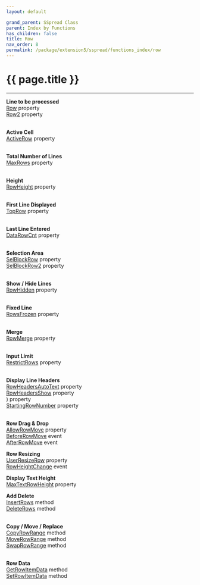 ```yaml
---
layout: default

grand_parent: SSpread Class
parent: Index by Functions
has_children: false
title: Row
nav_order: 8
permalink: /package/extension5/sspread/functions_index/row
---
```

# {{ page.title }}
---

**Line to be processed**<br>
[Row](/package/extension5/sspread/properties/row) property<br>
[Row2](/package/extension5/sspread/properties/row2) property<br><br>

**Active Cell**<br>
[ActiveRow](/package/extension5/sspread/properties/activerow) property<br><br>

**Total Number of Lines**<br>
[MaxRows](/package/extension5/sspread/properties/maxrows) property<br><br>

**Height**<br>
[RowHeight](/package/extension5/sspread/properties/rowheight) property<br><br>

**First Line Displayed**<br>
[TopRow](/package/extension5/sspread/properties/toprow) property<br><br>

**Last Line Entered**<br>
[DataRowCnt](/package/extension5/sspread/properties/datarowcnt) property<br><br>

**Selection Area**<br>
[SelBlockRow](/package/extension5/sspread/properties/selblockrow) property<br>
[SelBlockRow2](/package/extension5/sspread/properties/selblockrow2) property<br><br>

**Show / Hide Lines**<br>
[RowHidden](/package/extension5/sspread/properties/rowhidden) property<br><br>

**Fixed Line**<br>
[RowsFrozen](/package/extension5/sspread/properties/rowsfrozen) property<br><br>

**Merge**<br>
[RowMerge](/package/extension5/sspread/properties/rowmerge) property<br><br>

**Input Limit**<br>
[RestrictRows](/package/extension5/sspread/properties/restrictrows) property<br><br>

**Display Line Headers**<br>
[RowHeadersAutoText](/package/extension5/sspread/properties/rowheadersautotext) property<br>
[RowHeadersShow](/package/extension5/sspread/properties/rowheadersshow) property<br>
) property<br>
[StartingRowNumber](/package/extension5/sspread/properties/startingrownumber) property<br><br>

**Row Drag & Drop**<br>
[AllowRowMove](/package/extension5/sspread/properties/allowrowmove) property<br>
[BeforeRowMove](/package/extension5/sspread/properties/beforerowmove) event<br>
[AfterRowMove](/package/extension5/sspread/properties/afterrowmove) event<br>

**Row Resizing**<br>
[UserResizeRow](/package/extension5/sspread/properties/userresizerow) property<br>
[RowHeightChange](/package/extension5/sspread/events/rowheightchange) event<br>

**Display Text Height**<br>
[MaxTextRowHeight](/package/extension5/sspread/properties/maxtextrowheight) property<br>

**Add Delete**<br>
[InsertRows](/package/extension5/sspread/methods/insertrows) method<br>
[DeleteRows](/package/extension5/sspread/methods/deleterows) method<br><br>

**Copy / Move / Replace**<br>
[CopyRowRange](/package/extension5/sspread/methods/copyrowrange) method<br>
[MoveRowRange](/package/extension5/sspread/methods/moverowrange) method<br>
[SwapRowRange](/package/extension5/sspread/methods/swaprowrange) method<br><br>

**Row Data**<br>
[GetRowItemData](/package/extension5/sspread/methods/getrowitemdata) method<br>
[SetRowItemData](/package/extension5/sspread/methods/setrowitemdata) method<br><br>